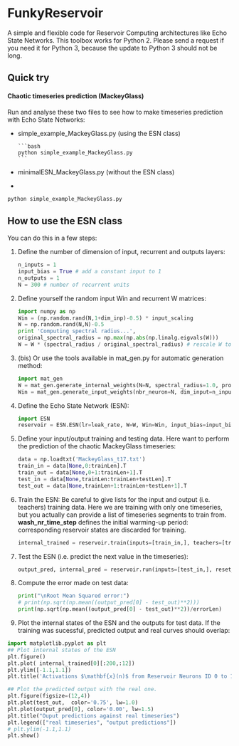 # FunkyReservoir
A simple and flexible code for Reservoir Computing architectures like Echo State Networks.
This toolbox works for Python 2. Please send a request if you need it for Python 3, because the update to Python 3 should not be long.

## Quick try
#### Chaotic timeseries prediction (MackeyGlass)
Run and analyse these two files to see how to make timeseries prediction with Echo State Networks:
- simple_example_MackeyGlass.py (using the ESN class)


      ```bash
      python simple_example_MackeyGlass.py
      ```
- minimalESN_MackeyGlass.py (without the ESN class)
-
```bash
python simple_example_MackeyGlass.py
```

## How to use the ESN class
You can do this in a few steps:
1. Define the number of dimension of input, recurrent and outputs layers:

    ```python
    n_inputs = 1
    input_bias = True # add a constant input to 1
    n_outputs = 1
    N = 300 # number of recurrent units
    ```

2. Define yourself the random input Win and recurrent W matrices:

    ```python
    import numpy as np
    Win = (np.random.rand(N,1+dim_inp)-0.5) * input_scaling
    W = np.random.rand(N,N)-0.5
    print 'Computing spectral radius...',
    original_spectral_radius = np.max(np.abs(np.linalg.eigvals(W)))
    W = W * (spectral_radius / original_spectral_radius) # rescale W to reach the requested spectral radius
    ```

2. (bis) Or use the tools available in mat_gen.py for automatic generation method:

    ```python
    import mat_gen
    W = mat_gen.generate_internal_weights(N=N, spectral_radius=1.0, proba=0.2, Wstd=1.0)
    Win = mat_gen.generate_input_weights(nbr_neuron=N, dim_input=n_inputs, input_scaling=1.0, proba=0.2, input_bias=input_bias)
    ```

3. Define the Echo State Network (ESN):
     ```python
     import ESN
     reservoir = ESN.ESN(lr=leak_rate, W=W, Win=Win, input_bias=input_bias, ridge=regularization_coef, Wfb=None, fbfunc=None)
     ```

4. Define your input/output training and testing data. Here want to perform the prediction of the chaotic MackeyGlass timeseries:
    ```python
    data = np.loadtxt('MackeyGlass_t17.txt')
    train_in = data[None,0:trainLen].T
    train_out = data[None,0+1:trainLen+1].T
    test_in = data[None,trainLen:trainLen+testLen].T
    test_out = data[None,trainLen+1:trainLen+testLen+1].T
    ```

5. Train the ESN:
Be careful to give lists for the input and output (i.e. teachers) training data. Here we are training with only one timeseries, but you actually can provide a list of timeseries segments to train from.
**wash_nr_time_step** defines the initial warming-up period: corresponding reservoir states are discarded for training.
    ```python
    internal_trained = reservoir.train(inputs=[train_in,], teachers=[train_out,], wash_nr_time_step=100)
    ```

6. Test the ESN (i.e. predict the next value in the timeseries):
    ```python
    output_pred, internal_pred = reservoir.run(inputs=[test_in,], reset_state=False)
    ```

7. Compute the error made on test data:

    ```python
    print("\nRoot Mean Squared error:")
    # print(np.sqrt(np.mean((output_pred[0] - test_out)**2)))
    print(np.sqrt(np.mean((output_pred[0] - test_out)**2))/errorLen)
    ```

8. Plot the internal states of the ESN and the outputs for test data. If the training was sucessful, predicted output and real curves should overlap:

  ```python
  import matplotlib.pyplot as plt
  ## Plot internal states of the ESN
  plt.figure()
  plt.plot( internal_trained[0][:200,:12])
  plt.ylim([-1.1,1.1])
  plt.title('Activations $\mathbf{x}(n)$ from Reservoir Neurons ID 0 to 11 for 200 time steps')

  ## Plot the predicted output with the real one.
  plt.figure(figsize=(12,4))
  plt.plot(test_out,  color='0.75', lw=1.0)
  plt.plot(output_pred[0], color='0.00', lw=1.5)
  plt.title("Ouput predictions against real timeseries")
  plt.legend(["real timeseries", "output predictions"])
  # plt.ylim(-1.1,1.1)
  plt.show()
  ```
